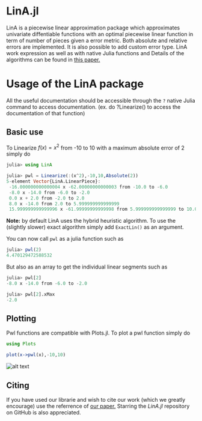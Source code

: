 # LinA.jl
LinA is a piecewise linear approximation package which approximates univariate diffentiable functions with an optimal piecewise linear function in term of number of pieces given a error metric.
Both absolute and relative errors are implemented. It is also possible to add custom error type. LinA work expression as well as with native Julia functions and
Details of the algorithms can be found in [this paper.](https://hal.archives-ouvertes.fr/hal-03336003)


# Usage of the LinA package

All the useful documentation should be accessible through the `?` native Julia command to access documentation. (ex. do ?Linearize() to access the documentation of that function)
## Basic use
To Linearize $f(x) = x^2$ from -10 to 10 with a maximum absolute error of $2$ simply do
```julia
julia> using LinA

julia> pwl = Linearize(:(x^2),-10,10,Absolute(2))
5-element Vector{LinA.LinearPiece}:
 -16.000000000000004 x -62.00000000000003 from -10.0 to -6.0
 -8.0 x -14.0 from -6.0 to -2.0
 0.0 x + 2.0 from -2.0 to 2.0
 8.0 x -14.0 from 2.0 to 5.999999999999999
 15.999999999999996 x -61.99999999999998 from 5.999999999999999 to 10.0

```
**Note:** by default LinA uses the hybrid heuristic algorithm. To use the (slightly slower) exact algorithm simply add `ExactLin()` as an argument.

You can now call `pwl` as a julia function such as

```julia
julia> pwl(2)
4.470129472588532
```
But also as an array to get the individual linear segments such as
```julia 
julia> pwl[2]
-8.0 x -14.0 from -6.0 to -2.0

julia> pwl[2].xMax
-2.0
```
## Plotting
Pwl functions are compatible with Plots.jl. To plot a pwl function simply do
```julia
using Plots

plot(x->pwl(x),-10,10)

```
![alt text](https://i.imgur.com/7IHj3qp.png)

## Citing

If you have used our librarie and wish to cite our work (which we greatly encourage) use the referrence of [our paper.](https://hal.archives-ouvertes.fr/hal-03336003) Starring the _LinA.jl_ repository on GitHub is also appreciated.
